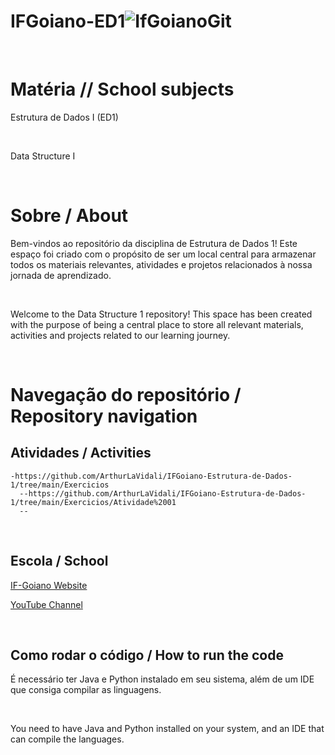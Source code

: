 # IFGoiano-ED1![IfGoianoGit](https://user-images.githubusercontent.com/106558911/218721650-1b165674-c58d-42f7-af5a-1f1e867c45f8.png)


<br> 

# Matéria // School subjects

Estrutura de Dados I (ED1)

<br>

Data Structure I

<br>

# Sobre / About

Bem-vindos ao repositório da disciplina de Estrutura de Dados 1! Este espaço foi criado com o propósito de ser um local central para armazenar todos os materiais relevantes, atividades e projetos relacionados à nossa jornada de aprendizado.

<br>

Welcome to the Data Structure 1 repository! This space has been created with the purpose of being a central place to store all relevant materials, activities and projects related to our learning journey.

<br> 

# Navegação do repositório / Repository navigation
## Atividades / Activities
    -https://github.com/ArthurLaVidali/IFGoiano-Estrutura-de-Dados-1/tree/main/Exercicios
      --https://github.com/ArthurLaVidali/IFGoiano-Estrutura-de-Dados-1/tree/main/Exercicios/Atividade%2001
      --

<br>

## Escola / School

[IF-Goiano Website](https://ifgoiano.edu.br/home/index.php)

[YouTube Channel](https://www.youtube.com/user/ifgoiano)


<br>


## Como rodar o código / How to run the code

É necessário ter Java e Python instalado em seu sistema, além de um IDE que consiga compilar as linguagens.

<br>


You need to have Java and Python installed on your system, and an IDE that can compile the languages.


